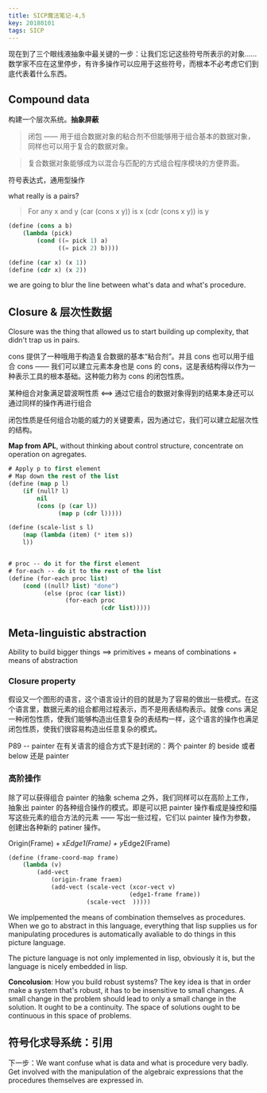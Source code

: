 ```yaml
---
title: SICP魔法笔记-4,5
key: 20180101
tags: SICP
---
```


现在到了三个眼线液抽象中最关键的一步：让我们忘记这些符号所表示的对象……数学家不应在这里停步，有许多操作可以应用于这些符号，而根本不必考虑它们到底代表着什么东西。


## Compound data

构建一个层次系统。**抽象屏蔽**

> 闭包 —— 用于组合数据对象的粘合剂不但能够用于组合基本的数据对象，同样也可以用于复合的数据对象。

> 复合数据对象能够成为以混合与匹配的方式组合程序模块的方便界面。

符号表达式，通用型操作

what really is a pairs?

> For any x and y
    (car (cons x y)) is x
    (cdr (cons x y)) is y

```lisp
(define (cons a b)
    (lambda (pick)
        (cond ((= pick 1) a)
              ((= pick 2) b))))

(define (car x) (x 1))
(define (cdr x) (x 2))
```

we are going to blur the line between what's data and what's procedure.


## Closure & 层次性数据

Closure was the thing that allowed us to start building up complexity, that didn't trap us in pairs.

cons 提供了一种哦用于构造复合数据的基本“粘合剂”。并且 cons 也可以用于组合 cons —— 我们可以建立元素本身也是 cons 的 cons，这是表结构得以作为一种表示工具的根本基础。这种能力称为 cons 的闭包性质。

某种组合对象满足碧波啊性质 <==> 通过它组合的数据对象得到的结果本身还可以通过同样的操作再进行组合

闭包性质是任何组合功能的威力的关键要素，因为通过它，我们可以建立起层次性的结构。



**Map from APL**, without thinking about control structure, concentrate on operation on agregates.

```lisp
# Apply p to first element
# Map down the rest of the list
(define (map p l)
    (if (null? l)
        nil
        (cons (p (car l))
              (map p (cdr l)))))

(define (scale-list s l)
    (map (lambda (item) (* item s))
    l))


# proc -- do it for the first element
# for-each -- do it to the rest of the list
(define (for-each proc list)
    (cond ((null? list) "done")
          (else (proc (car list))
                (for-each proc
                          (cdr list)))))
```


## Meta-linguistic abstraction

Ability to build bigger things ==> primitives + means of combinations + means of abstraction

### Closure property

假设又一个图形的语言，这个语言设计的目的就是为了容易的做出一些模式。在这个语言里，数据元素的组合都用过程表示，而不是用表结构表示。就像 cons 满足一种闭包性质，使我们能够构造出任意复杂的表结构一样，这个语言的操作也满足闭包性质，使我们很容易构造出任意复杂的模式。

P89 -- painter 在有关语言的组合方式下是封闭的：两个 painter 的 beside 或者 below 还是 painter

### 高阶操作

除了可以获得组合 painter 的抽象 schema 之外，我们同样可以在高阶上工作，抽象出 painter 的各种组合操作的模式。即是可以把 painter 操作看成是操控和描写这些元素的组合方法的元素 —— 写出一些过程，它们以 painter 操作为参数，创建出各种新的 patiner 操作。

Origin(Frame) + x*Edge1(Frame) + y*Edge2(Frame)

```lisp
(define (frame-coord-map frame)
    (lambda (v)
        (add-vect 
            (origin-frame fraem)
            (add-vect (scale-vect (xcor-vect v)
                                  (edge1-frame frame))
                      (scale-vect  )))))
```

We implpemented the means of combination themselves as procedures. When we go to abstract in this language, everything that lisp supplies us for manipulating procedures is automatically avaliable to do things in this picture language.

The picture language is not only implemented in lisp, obviously it is, but the language is nicely embedded in lisp.

**Concolusion**: How you build robust systems? The key idea is that in order make a system that's robust, it has to be insensitive to small changes. A small change in the problem should lead to only a small change in the solution. It ought to be a continuity. The space of solutions ought to be continuous in this space of problems.

## 符号化求导系统：引用

下一步：We want confuse what is data and what is procedure very badly. Get involved with the manipulation of the algebraic expressions that the procedures themselves are expressed in.